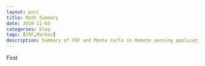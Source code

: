 ```yaml
---
layout: post
title: Math Summary
date: 2018-11-03
categories: blog
tags: [CRF,Markov]
description: Summary of CRF and Monte Carlo in Remote sensing application
---
```


First 
